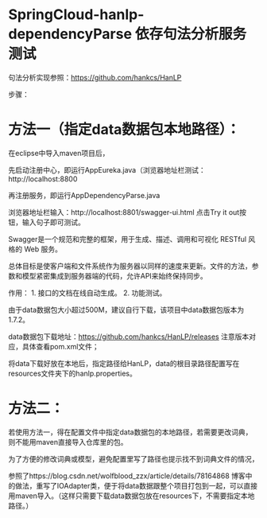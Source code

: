 # SpringCloud-hanlp-dependencyParse 依存句法分析服务测试

句法分析实现参照：https://github.com/hankcs/HanLP

步骤：
# 方法一（指定data数据包本地路径）：

在eclipse中导入maven项目后，

先启动注册中心，即运行AppEureka.java（浏览器地址栏测试：http://localhost:8800

再注册服务，即运行AppDependencyParse.java

浏览器地址栏输入：http://localhost:8801/swagger-ui.html 点击Try it out按钮，输入句子即可测试。

Swagger是一个规范和完整的框架，用于生成、描述、调用和可视化 RESTful 风格的 Web 服务。

总体目标是使客户端和文件系统作为服务器以同样的速度来更新。文件的方法，参数和模型紧密集成到服务器端的代码，允许API来始终保持同步。

作用：
    1. 接口的文档在线自动生成。
    2. 功能测试。

由于data数据包大小超过500M，建议自行下载，该项目中data数据包版本为1.7.2。

data数据包下载地址：https://github.com/hankcs/HanLP/releases 注意版本对应，具体查看pom.xml文件；

将data下载好放在本地后，指定路径给HanLP，data的根目录路径配置写在resources文件夹下的hanlp.properties。

# 方法二：

若使用方法一，得在配置文件中指定data数据包的本地路径，若需要更改词典，则不能用maven直接导入仓库里的包。

为了方便的修改词典或模型，避免配置里写了路径也提示找不到词典文件的情况，

参照了https://blog.csdn.net/wolfblood_zzx/article/details/78164868 博客中的做法，重写了IOAdapter类，便于将data数据跟整个项目打包到一起，可以直接用maven导入。（这样只需要下载data数据包放在resources下，不需要指定本地路径。）
